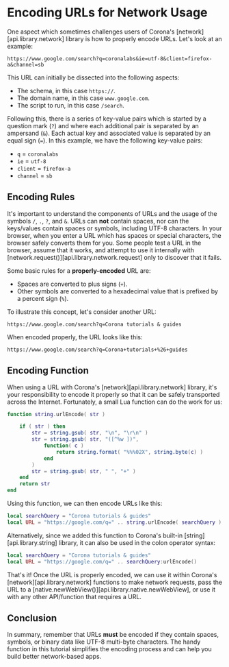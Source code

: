 # Encoding URLs for Network Usage

One aspect which sometimes challenges users of Corona's [network][api.library.network] library is how to properly encode URLs. Let's look at an example:

`https://www.google.com/search?q=coronalabs&ie=utf-8&client=firefox-a&channel=sb`

This URL can initially be dissected into the following aspects:

* The schema, in this case `https://`.
* The domain name, in this case `www.google.com`.
* The script to run, in this case `/search`.

Following this, there is a series of <nobr>key-value</nobr> pairs which is started by a question&nbsp;mark&nbsp;(`?`) and where each additional pair is separated by an ampersand&nbsp;(`&`). Each actual key and associated value is separated by an equal&nbsp;sign&nbsp;(`=`). In this example, we have the following <nobr>key-value</nobr> pairs:

* `q` = `coronalabs`
* `ie` = `utf-8`
* `client` = `firefox-a`
* `channel` = `sb`


## Encoding Rules

It's important to understand the components of URLs and the usage of the <nobr>symbols `/`, `.`, `?`, and `&`</nobr>. URLs can __not__ contain spaces, nor can the keys/values contain spaces or symbols, including <nobr>UTF-8</nobr> characters. In your browser, when you enter a URL which has spaces or special characters, the browser safely converts them for you. Some people test a URL in the browser, assume that it works, and attempt to use it internally with [network.request()][api.library.network.request] only to discover that it fails.

Some basic rules for a <nobr>__properly-encoded__</nobr> URL are:

* Spaces are converted to plus signs (`+`).
* Other symbols are converted to a hexadecimal value that is prefixed by a percent&nbsp;sign&nbsp;(`%`).

To illustrate this concept, let's consider another URL:

`https://www.google.com/search?q=Corona tutorials & guides`

When encoded properly, the URL looks like this:

`https://www.google.com/search?q=Corona+tutorials+%26+guides`


## Encoding Function

When using a URL with Corona's [network][api.library.network] library, it's your responsibility to encode it properly so that it can be safely transported across the Internet. Fortunately, a small Lua function can do the work for us:

``````lua
function string.urlEncode( str )

	if ( str ) then
		str = string.gsub( str, "\n", "\r\n" )
		str = string.gsub( str, "([^%w ])",
			function( c )
				return string.format( "%%%02X", string.byte(c) )
			end
		)
		str = string.gsub( str, " ", "+" )
	end
	return str
end
``````

Using this function, we can then encode URLs like this:

``````lua
local searchQuery = "Corona tutorials & guides"
local URL = "https://google.com/q=" .. string.urlEncode( searchQuery )
``````

Alternatively, since we added this function to Corona's <nobr>built-in</nobr> [string][api.library.string] library, it can also be used in the colon operator syntax:

``````lua
local searchQuery = "Corona tutorials & guides"
local URL = "https://google.com/q=" .. searchQuery:urlEncode()
``````

That's it! Once the URL is properly encoded, we can use it within Corona's [network][api.library.network] functions to make network requests, pass the URL to a [native.newWebView()][api.library.native.newWebView], or use it with any other API/function that requires a URL.


## Conclusion

In summary, remember that URLs __must__ be encoded if they contain spaces, symbols, or binary data like <nobr>UTF-8</nobr> <nobr>multi-byte</nobr> characters. The handy function in this tutorial simplifies the encoding process and can help you build better <nobr>network-based</nobr> apps.
